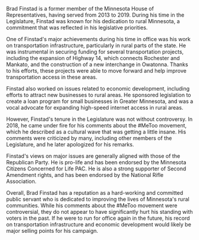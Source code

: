 Brad Finstad is a former member of the Minnesota House of Representatives, having served from 2013 to 2019. During his time in the Legislature, Finstad was known for his dedication to rural Minnesota, a commitment that was reflected in his legislative priorities.

One of Finstad's major achievements during his time in office was his work on transportation infrastructure, particularly in rural parts of the state. He was instrumental in securing funding for several transportation projects, including the expansion of Highway 14, which connects Rochester and Mankato, and the construction of a new interchange in Owatonna. Thanks to his efforts, these projects were able to move forward and help improve transportation access in these areas.

Finstad also worked on issues related to economic development, including efforts to attract new businesses to rural areas. He sponsored legislation to create a loan program for small businesses in Greater Minnesota, and was a vocal advocate for expanding high-speed internet access in rural areas.

However, Finstad's tenure in the Legislature was not without controversy. In 2018, he came under fire for his comments about the #MeToo movement, which he described as a cultural wave that was getting a little insane. His comments were criticized by many, including other members of the Legislature, and he later apologized for his remarks.

Finstad's views on major issues are generally aligned with those of the Republican Party. He is pro-life and has been endorsed by the Minnesota Citizens Concerned for Life PAC. He is also a strong supporter of Second Amendment rights, and has been endorsed by the National Rifle Association.

Overall, Brad Finstad has a reputation as a hard-working and committed public servant who is dedicated to improving the lives of Minnesota's rural communities. While his comments about the #MeToo movement were controversial, they do not appear to have significantly hurt his standing with voters in the past. If he were to run for office again in the future, his record on transportation infrastructure and economic development would likely be major selling points for his campaign.
